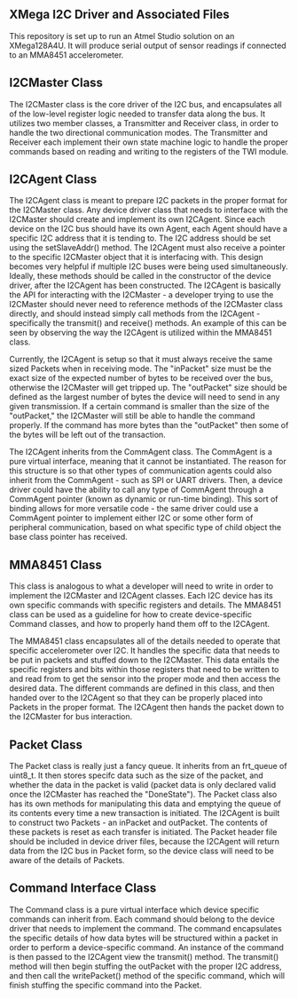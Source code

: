 ## XMega I2C Driver and Associated Files

This repository is set up to run an Atmel Studio solution on an XMega128A4U. It will produce serial output of sensor readings if connected to an MMA8451 accelerometer.

I2CMaster Class
---
The I2CMaster class is the core driver of the I2C bus, and encapsulates all of the low-level register logic needed to transfer data along the bus. It utilizes two member classes, a Transmitter and Receiver class, in order to handle the two directional communication modes. The Transmitter and Receiver each implement their own state machine logic to handle the proper commands based on reading and writing to the registers of the TWI module.

I2CAgent Class
---
The I2CAgent class is meant to prepare I2C packets in the proper format for the I2CMaster class. Any device driver class that needs to interface with the I2CMaster should create and implement its own I2CAgent. Since each device on the I2C bus should have its own Agent, each Agent should have a specific I2C address that it is tending to. The I2C address should be set using the setSlaveAddr() method. The I2CAgent must also receive a pointer to the specific I2CMaster object that it is interfacing with. This design becomes very helpful if multiple I2C buses were being used simultaneously. Ideally, these methods should be called in the constructor of the device driver, after the I2CAgent has been constructed. The I2CAgent is basically the API for interacting with the I2CMaster - a developer trying to use the I2CMaster should never need to reference methods of the I2CMaster class directly, and should instead simply call methods from the I2CAgent - specifically the transmit() and receive() methods. An example of this can be seen by observing the way the I2CAgent is utilized within the MMA8451 class.

Currently, the I2CAgent is setup so that it must always receive the same sized Packets when in receiving mode. The "inPacket" size must be the exact size of the expected number of bytes to be received over the bus, otherwise the I2CMaster will get tripped up. The "outPacket" size should be defined as the largest number of bytes the device will need to send in any given transmission. If a certain command is smaller than the size of the "outPacket," the I2CMaster will still be able to handle the command properly. If the command has more bytes than the "outPacket" then some of the bytes will be left out of the transaction.

The I2CAgent inherits from the CommAgent class. The CommAgent is a pure virtual interface, meaning that it cannot be instantiated. The reason for this structure is so that other types of communication agents could also inherit from the CommAgent - such as SPI or UART drivers. Then, a device driver could have the ability to call any type of CommAgent through a CommAgent pointer (known as dynamic or run-time binding). This sort of binding allows for more versatile code - the same driver could use a CommAgent pointer to implement either I2C or some other form of peripheral communication, based on what specific type of child object the base class pointer has received.

MMA8451 Class
---
This class is analogous to what a developer will need to write in order to implement the I2CMaster and I2CAgent classes. Each I2C device has its own specific commands with specific registers and details. The MMA8451 class can be used as a guideline for how to create device-specific Command classes, and how to properly hand them off to the I2CAgent.

The MMA8451 class encapsulates all of the details needed to operate that specific accelerometer over I2C. It handles the specific data that needs to be put in packets and stuffed down to the I2CMaster. This data entails the specific registers and bits within those registers that need to be written to and read from to get the sensor into the proper mode and then access the desired data. The different commands are defined in this class, and then handed over to the I2CAgent so that they can be properly placed into Packets in the proper format. The I2CAgent then hands the packet down to the I2CMaster for bus interaction.

Packet Class
---
The Packet class is really just a fancy queue. It inherits from an frt_queue of uint8_t. It then stores specifc data such as the size of the packet, and whether the data in the packet is valid (packet data is only declared valid once the I2CMaster has reached the "DoneState"). The Packet class also has its own methods for manipulating this data and emptying the queue of its contents every time a new transaction is initiated. The I2CAgent is built to construct two Packets - an inPacket and outPacket. The contents of these packets is reset as each transfer is initiated. The Packet header file should be included in device driver files, because the I2CAgent will return data from the I2C bus in Packet form, so the device class will need to be aware of the details of Packets.

Command Interface Class
---
The Command class is a pure virtual interface which device specific commands can inherit from. Each command should belong to the device driver that needs to implement the command. The command encapsulates the specific details of how data bytes will be structured within a packet in order to perform a device-specific command. An instance of the command is then passed to the I2CAgent view the transmit() method. The transmit() method will then begin stuffing the outPacket with the proper I2C address, and then call the writePacket() method of the specific command, which will finish stuffing the specific command into the Packet.

